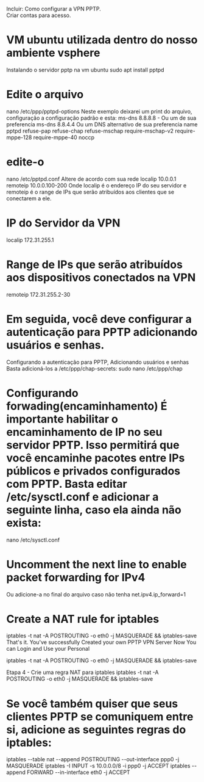 Incluir:
Como configurar a VPN PPTP.  
Criar contas para acesso.  


# VM ubuntu utilizada dentro do nosso ambiente vsphere
Instalando o servidor pptp na vm ubuntu
sudo apt install pptpd

# Edite o arquivo
nano /etc/ppp/pptpd-options
Neste exemplo deixarei um print do arquivo, configuração a configuração padrão e esta:
ms-dns 8.8.8.8 - Ou um de sua preferencia
ms-dns 8.8.4.4 Ou um DNS alternativo de sua preferencia
name pptpd
refuse-pap
refuse-chap
refuse-mschap
require-mschap-v2
require-mppe-128
require-mppe-40
noccp

# edite-o
nano /etc/pptpd.conf
Altere de acordo com sua rede
localip 10.0.0.1
remoteip 10.0.0.100-200
Onde localip é o endereço IP do seu servidor e remoteip é o range de IPs que serão atribuídos aos clientes que se conectarem a ele.

# IP do Servidor da VPN
localip 172.31.255.1
# Range de IPs que serão atribuídos aos dispositivos conectados na VPN
remoteip 172.31.255.2-30

# Em seguida, você deve configurar a autenticação para PPTP adicionando usuários e senhas. 
Configurando a autenticação para PPTP, Adicionando usuários e senhas
Basta adicioná-los a /etc/ppp/chap-secrets:
sudo nano /etc/ppp/chap

# Configurando forwading(encaminhamento) É importante habilitar o encaminhamento de IP no seu servidor PPTP. Isso permitirá que você encaminhe pacotes entre IPs públicos e privados configurados com PPTP. Basta editar /etc/sysctl.conf e adicionar a seguinte linha, caso ela ainda não exista:
nano /etc/sysctl.conf
# Uncomment the next line to enable packet forwarding for IPv4
Ou adicione-a no final do arquivo caso não tenha 
net.ipv4.ip_forward=1


# Create a NAT rule for iptables
iptables -t nat -A POSTROUTING -o eth0 -j MASQUERADE && iptables-save
That's it. You've successfully Created your own PPTP VPN Server
Now You can Login and Use your Personal

iptables -t nat -A POSTROUTING -o eth0 -j MASQUERADE && iptables-save

Etapa 4 - Crie uma regra NAT para iptables
iptables -t nat -A POSTROUTING -o eth0 -j MASQUERADE && iptables-save


# Se você também quiser que seus clientes PPTP se comuniquem entre si, adicione as seguintes regras do iptables:
iptables --table nat --append POSTROUTING --out-interface ppp0 -j MASQUERADE
iptables -I INPUT -s 10.0.0.0/8 -i ppp0 -j ACCEPT
iptables --append FORWARD --in-interface eth0 -j ACCEPT

